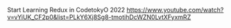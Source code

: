 Start Learning Redux in CodetokyO 2022
https://www.youtube.com/watch?v=vYiUK_CF2p0&list=PLkY6Xj8Sg8-tmotihDcWZN0LvtXFyxmRZ